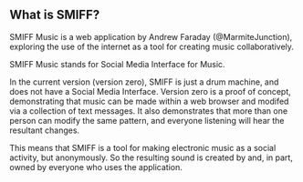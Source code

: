 ## What is SMIFF?

SMIFF Music is a web application by Andrew Faraday (@MarmiteJunction), exploring the use of the internet as a tool for creating music collaboratively.

SMIFF Music stands for Social Media Interface for Music.

In the current version (version zero), SMIFF is just a drum machine, and does not have a Social Media Interface. Version zero is a proof of concept, demonstrating that music can be made within a web browser and modifed via a collection of text messages. It also demonstrates that more than one person can modify the same pattern, and everyone listening will hear the resultant changes.

This means that SMIFF is a tool for making electronic music as a social activity, but anonymously. So the resulting sound is created by and, in part, owned by everyone who uses the application.
